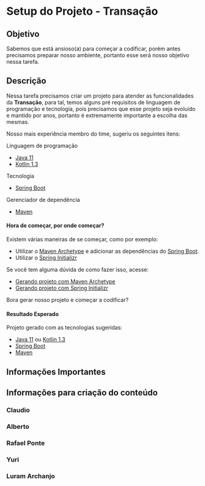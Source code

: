 # Setup do Projeto - Transação

## Objetivo

Sabemos que está ansioso(a) para começar a codificar, porém antes precisamos preparar nosso ambiente, portanto esse será nosso objetivo nessa tarefa.

## Descrição

Nessa tarefa precisamos criar um projeto para atender as funcionalidades da **Transação**, para tal, temos alguns pré requisitos de linguagem de programação e tecnologia, pois precisamos que esse projeto seja evoluído e mantido por anos, portanto é extremamente importante a escolha das mesmas.

Nosso mais experiência membro do time, sugeriu os seguintes itens:

Linguagem de programação

- [Java 11](https://www.oracle.com/java/technologies/javase-jdk11-downloads.html)
- [Kotlin 1.3](https://kotlinlang.org/)

Tecnologia

- [Spring Boot](https://spring.io/projects/spring-boot)

Gerenciador de dependência

- [Maven](https://maven.apache.org/)

#### Hora de começar, por onde começar?

Existem várias maneiras de se começar, como por exemplo:

- Utilizar o [Maven Archetype](https://maven.apache.org/archetype/index.html) e adicionar as dependências do [Spring Boot](https://spring.io/projects/spring-boot).
- Utilizar o [Spring Initializr](https://start.spring.io/)

Se você tem alguma dúvida de como fazer isso, acesse:

- [Gerando projeto com Maven Archetype](../informacao_procedural/maven-archetype-novo-projeto.md)
- [Gerando projeto com Spring Initializr](../informacao_procedural/spring-initializr-novo-projeto.md)

Bora gerar nosso projeto e começar a codificar?

#### Resultado Esperado

Projeto gerado com as tecnologias sugeridas:

- [Java 11](https://www.oracle.com/java/technologies/javase-jdk11-downloads.html) ou [Kotlin 1.3](https://kotlinlang.org/)
- [Spring Boot](https://spring.io/projects/spring-boot)
- [Maven](https://maven.apache.org/)

## Informações Importantes

## Informações para criação do conteúdo

### Claudio

### Alberto

### Rafael Ponte

### Yuri

### Luram Archanjo